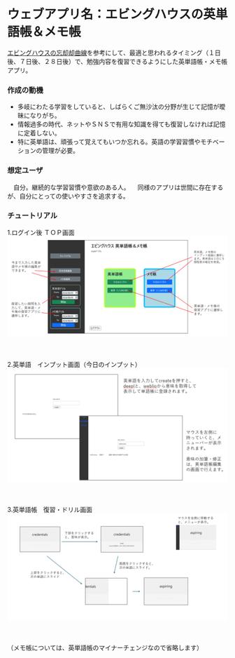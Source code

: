 # ウェブアプリ名：エビングハウスの英単語帳＆メモ帳

 [エビングハウスの忘却却曲線](https://ja.wikipedia.org/wiki/%E5%BF%98%E5%8D%B4%E6%9B%B2%E7%B7%9A)を参考にして、最適と思われるタイミング（１日後、７日後、２８日後）で、勉強内容を復習できるようにした英単語帳・メモ帳アプリ。
  
  
### 作成の動機
- 多岐にわたる学習をしていると、しばらくご無沙汰の分野が生じて記憶が曖昧になりがち。
- 情報過多の時代、ネットやＳＮＳで有用な知識を得ても復習しなければ記憶に定着しない。
- 特に英単語は、頑張って覚えてもいつか忘れる。英語の学習習慣やモチベーションの管理が必要。
  
  
### 想定ユーザ
　自分。継続的な学習習慣や意欲のある人。
　同様のアプリは世間に存在するが、自分にとっての使いやすさを追求する。
  
### チュートリアル
1.ログイン後 ＴＯＰ画面
![トップ画面](./readme_material/image_top.png)<br><br><br>
  
  
2.英単語　インプット画面（今日のインプット）
![インプット画面](./readme_material/image_input.png)<br><br><br>
  

3.英単語帳　復習・ドリル画面
![復習・ドリル画面](./readme_material/image_card.png)<br><br><br>
  

（メモ帳については、英単語帳のマイナーチェンジなので省略します）<br><br><br>
  
  
